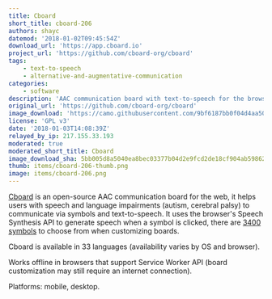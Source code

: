 ```yaml
---
title: Cboard
short_title: cboard-206
authors: shayc
datemod: '2018-01-02T09:45:54Z'
download_url: 'https://app.cboard.io'
project_url: 'https://github.com/cboard-org/cboard'
tags:
    - text-to-speech
    - alternative-and-augmentative-communication
categories:
    - software
description: 'AAC communication board with text-to-speech for the browser'
original_url: 'https://github.com/cboard-org/cboard'
image_download: 'https://camo.githubusercontent.com/9bf6187bb0f04d4aa504adea19dc200cc2c308ef/68747470733a2f2f692e696d6775722e636f6d2f6565483963554d2e6a7067'
license: 'GPL v3'
date: '2018-01-03T14:08:39Z'
relayed_by_ip: 217.155.33.193
moderated: true
moderated_short_title: Cboard
image_download_sha: 5bb005d8a5040ea8bec03377b04d2e9fcd2de18cf904ab59862dbd69c348405b
thumb: items/cboard-206-thumb.png
image: items/cboard-206.png
---
```

[Cboard](https://www.cboard.io/) is an open-source AAC communication board for the web, it helps users with speech and language impairments (autism, cerebral palsy) to communicate via symbols and text-to-speech.
It uses the browser's Speech Synthesis API to generate speech when a symbol is clicked, there are [3400 symbols](https://github.com/straight-street/mulberry-symbols) to choose from when customizing boards.

Cboard is available in 33 languages (availability varies by OS and browser).

Works offline in browsers that support Service Worker API (board customization may still require an internet connection).

Platforms: mobile, desktop.
